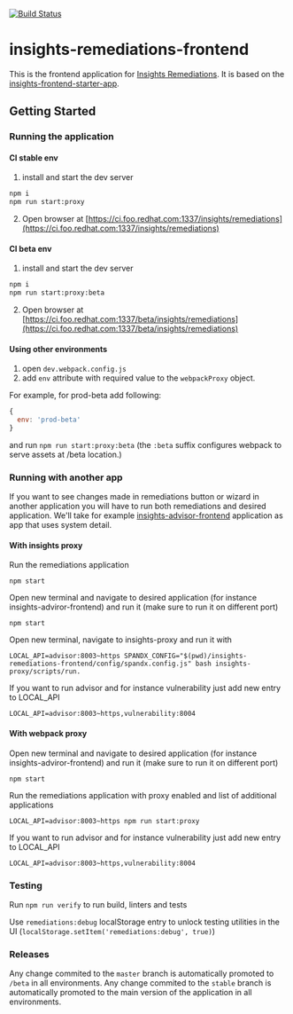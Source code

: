 [![Build Status](https://travis-ci.org/RedHatInsights/insights-remediations-frontend.svg?branch=master)](https://travis-ci.org/RedHatInsights/insights-remediations-frontend)

# insights-remediations-frontend

This is the frontend application for [Insights Remediations](https://github.com/redhatinsights/insights-remediations). It is based on the [insights-frontend-starter-app](https://github.com/redhatinsights/insights-frontend-starter-app).

## Getting Started

### Running the application

#### CI stable env

1. install and start the dev server
```sh
npm i
npm run start:proxy
```
2. Open browser at [https://ci.foo.redhat.com:1337/insights/remediations](https://ci.foo.redhat.com:1337/insights/remediations)

#### CI beta env

1. install and start the dev server
```sh
npm i
npm run start:proxy:beta
```
2. Open browser at [https://ci.foo.redhat.com:1337/beta/insights/remediations](https://ci.foo.redhat.com:1337/beta/insights/remediations)

#### Using other environments

1. open `dev.webpack.config.js`
2. add `env` attribute with required value to the `webpackProxy` object.

For example, for prod-beta add following:
```js
{
  env: 'prod-beta'
}
```
 and run `npm run start:proxy:beta` (the `:beta` suffix configures webpack to serve assets at /beta location.)


### Running with another app

If you want to see changes made in remediations button or wizard in another application you will have to run both remediations and desired application. We'll take for example [insights-advisor-frontend](https://github.com/RedHatInsights/insights-advisor-frontend) application as app that uses system detail.

#### With insights proxy
Run the remediations application
```
npm start
```

Open new terminal and navigate to desired application (for instance insights-adviror-frontend) and run it (make sure to run it on different port)
```
npm start
```

Open new terminal, navigate to insights-proxy and run it with
```
LOCAL_API=advisor:8003~https SPANDX_CONFIG="$(pwd)/insights-remediations-frontend/config/spandx.config.js" bash insights-proxy/scripts/run.
```

If you want to run advisor and for instance vulnerability just add new entry to LOCAL_API
```
LOCAL_API=advisor:8003~https,vulnerability:8004
```
#### With webpack proxy
Open new terminal and navigate to desired application (for instance insights-adviror-frontend) and run it (make sure to run it on different port)
```
npm start
```

Run the remediations application with proxy enabled and list of additional applications
```
LOCAL_API=advisor:8003~https npm run start:proxy
```

If you want to run advisor and for instance vulnerability just add new entry to LOCAL_API
```
LOCAL_API=advisor:8003~https,vulnerability:8004
```

### Testing

Run `npm run verify` to run build, linters and tests

Use `remediations:debug` localStorage entry to unlock testing utilities in the UI (`localStorage.setItem('remediations:debug', true)`)

### Releases

Any change commited to the `master` branch is automatically promoted to `/beta` in all environments.
Any change commited to the `stable` branch is automatically promoted to the main version of the application in all environments.

